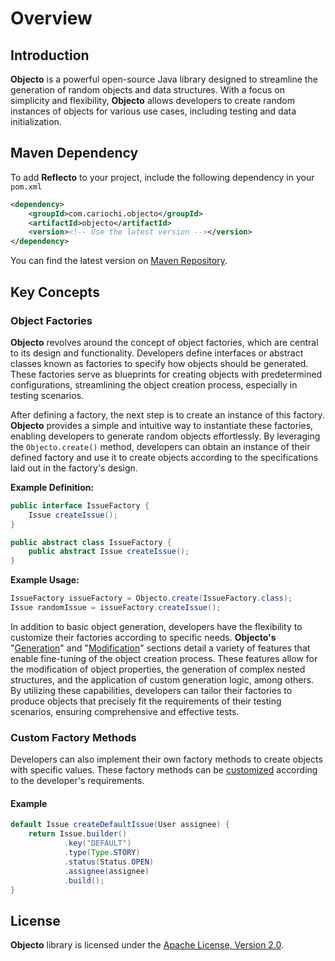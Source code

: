# Overview

## Introduction

**Objecto** is a powerful open-source Java library designed to streamline the generation of random objects and data structures. With a focus on simplicity and flexibility, **Objecto** allows developers to create random instances of objects for various use cases, including testing and data initialization.

## Maven Dependency

To add **Reflecto** to your project, include the following dependency in your `pom.xml`

```xml
<dependency>
    <groupId>com.cariochi.objecto</groupId>
    <artifactId>objecto</artifactId>
    <version><!-- Use the latest version --></version>
</dependency>
```

You can find the latest version on [Maven Repository](https://mvnrepository.com/artifact/com.cariochi.objecto/objecto).

## Key Concepts

### Object Factories

**Objecto** revolves around the concept of object factories, which are central to its design and functionality. Developers define interfaces or abstract classes known as factories to specify how objects should be generated. These factories serve as blueprints for creating objects with predetermined configurations, streamlining the object creation process, especially in testing scenarios.

After defining a factory, the next step is to create an instance of this factory. **Objecto** provides a simple and intuitive way to instantiate these factories, enabling developers to generate random objects effortlessly. By leveraging the `Objecto.create()` method, developers can obtain an instance of their defined factory and use it to create objects according to the specifications laid out in the factory's design.

**Example Definition:**

```java
public interface IssueFactory {
    Issue createIssue();
}

public abstract class IssueFactory {
    public abstract Issue createIssue();
}
```

**Example Usage:**

```java
IssueFactory issueFactory = Objecto.create(IssueFactory.class);
Issue randomIssue = issueFactory.createIssue();
```

In addition to basic object generation, developers have the flexibility to customize their factories according to specific needs. **Objecto's** "[Generation](generation.md)" and "[Modification](modification.md)" sections detail a variety of features that enable fine-tuning of the object creation process. These features allow for the modification of object properties, the generation of complex nested structures, and the application of custom generation logic, among others. By utilizing these capabilities, developers can tailor their factories to produce objects that precisely fit the requirements of their testing scenarios, ensuring comprehensive and effective tests.

### Custom Factory Methods

Developers can also implement their own factory methods to create objects with specific values. These factory methods can be [customized](modification.md#applying-modifications-to-custom-factory-methods) according to the developer's requirements.

#### Example

```java
default Issue createDefaultIssue(User assignee) {
    return Issue.builder()
            .key("DEFAULT")
            .type(Type.STORY)
            .status(Status.OPEN)
            .assignee(assignee)
            .build();
}
```

## License

**Objecto** library is licensed under the [Apache License, Version 2.0](https://www.apache.org/licenses/LICENSE-2.0).

